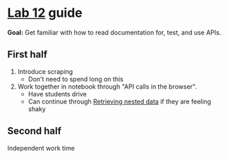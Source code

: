 # [Lab 12](lab_12.ipynb) guide

**Goal:** Get familiar with how to read documentation for, test, and use APIs.

## First half

1. Introduce scraping
   - Don't need to spend long on this
1. Work together in notebook through "API calls in the browser".
   - Have students drive
   - Can continue through [Retrieving nested data](lab_12.ipynb##retrieving-nested-data) if they are feeling shaky

## Second half

Independent work time
